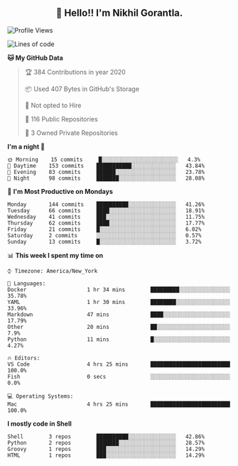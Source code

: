 <h2 align="center">👋 Hello!! I'm Nikhil Gorantla.</h2>

<!--START_SECTION:waka-->
![Profile Views](http://img.shields.io/badge/Profile%20Views-21-blue)

![Lines of code](https://img.shields.io/badge/From%20Hello%20World%20I've%20written-7.6%20million%20Lines%20of%20code-blue)

**🐱 My GitHub Data** 

> 🏆 384 Contributions in year 2020
 > 
> 📦 Used 407 Bytes in GitHub's Storage 
 > 
> 🚫 Not opted to Hire
 > 
> 📜 116 Public Repositories 
 > 
> 🔑 3 Owned Private Repositories 

**I'm a night 🦉** 

```text
🌞 Morning    15 commits     █░░░░░░░░░░░░░░░░░░░░░░░░   4.3% 
🌆 Daytime    153 commits    ███████████░░░░░░░░░░░░░░   43.84% 
🌃 Evening    83 commits     ██████░░░░░░░░░░░░░░░░░░░   23.78% 
🌙 Night      98 commits     ███████░░░░░░░░░░░░░░░░░░   28.08%

```
📅 **I'm Most Productive on Mondays** 

```text
Monday       144 commits    ██████████░░░░░░░░░░░░░░░   41.26% 
Tuesday      66 commits     ████░░░░░░░░░░░░░░░░░░░░░   18.91% 
Wednesday    41 commits     ███░░░░░░░░░░░░░░░░░░░░░░   11.75% 
Thursday     62 commits     ████░░░░░░░░░░░░░░░░░░░░░   17.77% 
Friday       21 commits     █░░░░░░░░░░░░░░░░░░░░░░░░   6.02% 
Saturday     2 commits      ░░░░░░░░░░░░░░░░░░░░░░░░░   0.57% 
Sunday       13 commits     █░░░░░░░░░░░░░░░░░░░░░░░░   3.72%

```


📊 **This week I spent my time on** 

```text
⌚︎ Timezone: America/New_York

💬 Languages: 
Docker                   1 hr 34 mins        █████████░░░░░░░░░░░░░░░░   35.78% 
YAML                     1 hr 30 mins        ████████░░░░░░░░░░░░░░░░░   33.96% 
Markdown                 47 mins             ████░░░░░░░░░░░░░░░░░░░░░   17.79% 
Other                    20 mins             ██░░░░░░░░░░░░░░░░░░░░░░░   7.9% 
Python                   11 mins             █░░░░░░░░░░░░░░░░░░░░░░░░   4.27%

🔥 Editors: 
VS Code                  4 hrs 25 mins       █████████████████████████   100.0% 
Fish                     0 secs              ░░░░░░░░░░░░░░░░░░░░░░░░░   0.0%

💻 Operating Systems: 
Mac                      4 hrs 25 mins       █████████████████████████   100.0%

```

**I mostly code in Shell** 

```text
Shell        3 repos        ██████████░░░░░░░░░░░░░░░   42.86% 
Python       2 repos        ███████░░░░░░░░░░░░░░░░░░   28.57% 
Groovy       1 repos        ███░░░░░░░░░░░░░░░░░░░░░░   14.29% 
HTML         1 repos        ███░░░░░░░░░░░░░░░░░░░░░░   14.29%

```



<!--END_SECTION:waka-->
